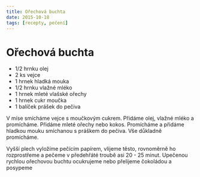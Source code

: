 ```yaml
---
title: Ořechová buchta
date: 2015-10-18
tags: [recepty, pečení]
---
```


# Ořechová buchta

* 1/2 hrnku olej
* 2 ks vejce
* 1 hrnek hladká mouka
* 1/2 hrnku vlažné mléko ﻿
* 1 hrnek mleté vlašské ořechy
* 1 hrnek cukr moučka
* 1 balíček prášek do pečiva

V míse smícháme vejce s moučkovým cukrem. Přidáme olej, vlažné mléko a
promícháme. Přidáme mleté ořechy nebo kokos. Promícháme a přidáme hladkou
mouku smíchanou s práškem do pečiva. Vše důkladně promícháme.

Vyšší plech vyložíme pečícím papírem, vlijeme těsto, rovnoměrně ho
rozprostřeme a pečeme v předehřáté troubě asi 20 - 25 minut.
Upečenou rychlou ořechovou buchtu ocukrujeme nebo přelijeme
čokoládou a posypeme

